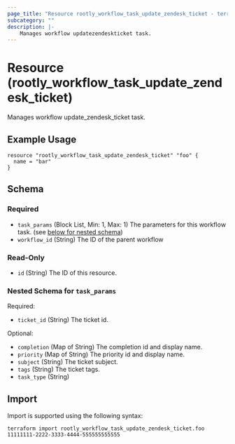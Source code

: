 ```yaml
---
page_title: "Resource rootly_workflow_task_update_zendesk_ticket - terraform-provider-rootly"
subcategory: ""
description: |-
    Manages workflow updatezendeskticket task.
---
```


# Resource (rootly_workflow_task_update_zendesk_ticket)

Manages workflow update_zendesk_ticket task.

## Example Usage

```
resource "rootly_workflow_task_update_zendesk_ticket" "foo" {
  name = "bar"
}
```

<!-- schema generated by tfplugindocs -->
## Schema

### Required

- `task_params` (Block List, Min: 1, Max: 1) The parameters for this workflow task. (see [below for nested schema](#nestedblock--task_params))
- `workflow_id` (String) The ID of the parent workflow

### Read-Only

- `id` (String) The ID of this resource.

<a id="nestedblock--task_params"></a>
### Nested Schema for `task_params`

Required:

- `ticket_id` (String) The ticket id.

Optional:

- `completion` (Map of String) The completion id and display name.
- `priority` (Map of String) The priority id and display name.
- `subject` (String) The ticket subject.
- `tags` (String) The ticket tags.
- `task_type` (String)

## Import

Import is supported using the following syntax:

```shell
terraform import rootly_workflow_task_update_zendesk_ticket.foo 11111111-2222-3333-4444-555555555555
```